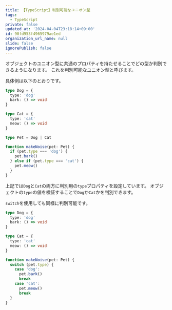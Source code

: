 ```yaml
---
title: 【TypeScript】判別可能なユニオン型
tags:
  - TypeScript
private: false
updated_at: '2024-04-04T23:18:14+09:00'
id: 90fd953f4965979ae1ed
organization_url_name: null
slide: false
ignorePublish: false
---
```

オブジェクトのユニオン型に共通のプロパティを持たせることでどの型か判別できるようになります。
これを判別可能なユニオン型と呼びます。

具体例は以下のとおりです。

```ts
type Dog = {
  type: 'dog'
  bark: () => void
}

type Cat = {
  type: 'cat'
  meow: () => void
}

type Pet = Dog | Cat

function makeNoise(pet: Pet) {
  if (pet.type === 'dog') {
    pet.bark()
  } else if (pet.type === 'cat') {
    pet.meow()
  }
}

```

上記では`Dog`と`Cat`の両方に判別用の`type`プロパティを設定しています。
オブジェクトの`type`の値を検証することで`Dog`か`Cat`かを判別できます。

`switch`を使用しても同様に判別可能です。

```ts
type Dog = {
  type: 'dog'
  bark: () => void
}

type Cat = {
  type: 'cat'
  meow: () => void
}

function makeNoise(pet: Pet) {
  switch (pet.type) {
    case 'dog':
      pet.bark()
      break
    case 'cat':
      pet.meow()
      break
  }
}

```

